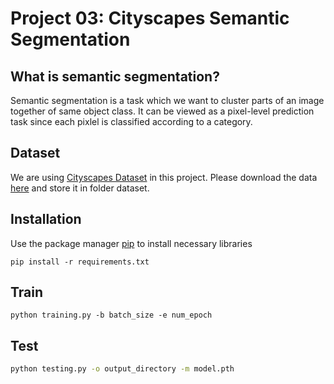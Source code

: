 # Project 03: Cityscapes Semantic Segmentation 
## What is semantic segmentation?
Semantic segmentation is a task which we want to cluster parts of an image together of same object class. It can be viewed as a pixel-level prediction task since each pixlel is classified according to a category. 


## Dataset
We are using [Cityscapes Dataset](https://www.cityscapes-dataset.com/) in this project. Please download the data [here]() and store it in folder dataset.


## Installation
Use the package manager [pip](https://pip.pypa.io/en/stable/) to install necessary libraries
```shell
pip install -r requirements.txt
```

## Train
```shell
python training.py -b batch_size -e num_epoch 
```
## Test
```bash
python testing.py -o output_directory -m model.pth
```